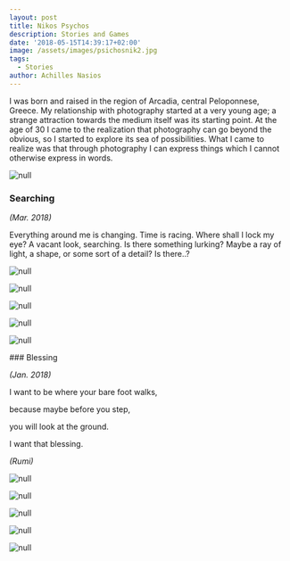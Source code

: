 ```yaml
---
layout: post
title: Nikos Psychos
description: Stories and Games
date: '2018-05-15T14:39:17+02:00'
image: /assets/images/psichosnik2.jpg
tags:
  - Stories
author: Achilles Nasios
---
```

I was born and raised in the region of Arcadia, central Peloponnese, Greece. My relationship with photography started at a very young age; a strange attraction towards the medium itself was its starting point. At the age of 30 I came to the realization that photography can go beyond the obvious, so I started to explore its sea of possibilities. What I came to realize was that through photography I can express things which I cannot otherwise express in words.

![null](/assets/images/psichosn-present-met.jpg#full)

### Searching

_(Mar. 2018)_

Everything around me is changing.
Time is racing.
Where shall I lock my eye? 
A vacant look, searching.
Is there something lurking?
Maybe a ray of light,
a shape,
or some sort of a detail?
Is there..? 

![null](/assets/images/psychosn_met11.jpg)

![null](/assets/images/psychosn_met12.jpg)

![null](/assets/images/psychosn_met13.jpg)

![null](/assets/images/psychosn_met14.jpg)

![null](/assets/images/psichosn-presentation.jpg#full)



\### Blessing

_(Jan. 2018)_

I want to be where your bare foot walks,

because maybe before you step,

you will look at the ground.

I want that blessing.

_(Rumi)_



![null](/assets/images/psichosnik1.jpg)

![null](/assets/images/psichosnik2.jpg)

![null](/assets/images/psichosnik3.jpg)

![null](/assets/images/psichosnik4.jpg)

![null](/assets/images/psichosnik5.jpg)
